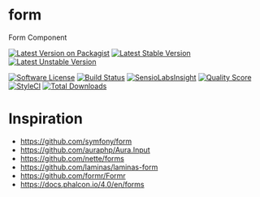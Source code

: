 # form
Form Component

[![Latest Version on Packagist](https://img.shields.io/packagist/v/bytic/form.svg?style=flat-square)](https://packagist.org/packages/bytic/form)
[![Latest Stable Version](https://poser.pugx.org/bytic/form/v/stable)](https://packagist.org/packages/bytic/form)
[![Latest Unstable Version](https://poser.pugx.org/bytic/form/v/unstable)](https://packagist.org/packages/bytic/form)

[![Software License](https://img.shields.io/badge/license-MIT-brightgreen.svg?style=flat-square)](LICENSE)
[![Build Status](https://img.shields.io/travis/ByTIC/framework/master.svg?style=flat-square)](https://travis-ci.org/ByTIC/framework)
[![SensioLabsInsight](https://img.shields.io/sensiolabs/i/6298a2a3-71c5-4dbc-a3d0-a9e3881efa5b.svg?style=flat-square)](https://insight.sensiolabs.com/projects/6298a2a3-71c5-4dbc-a3d0-a9e3881efa5b)
[![Quality Score](https://img.shields.io/scrutinizer/g/bytic/form.svg?style=flat-square)](https://scrutinizer-ci.com/g/bytic/form)
[![StyleCI](https://styleci.io/repos/114482771/shield?branch=master)](https://styleci.io/repos/114482771)
[![Total Downloads](https://img.shields.io/packagist/dt/bytic/form.svg?style=flat-square)](https://packagist.org/packages/bytic/form)


# Inspiration
* https://github.com/symfony/form
* https://github.com/auraphp/Aura.Input
* https://github.com/nette/forms
* https://github.com/laminas/laminas-form
* https://github.com/formr/Formr
* https://docs.phalcon.io/4.0/en/forms